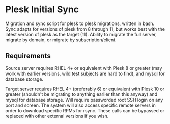 Plesk Initial Sync
==================

Migration and sync script for plesk to plesk migrations, written in bash. Sync adapts for versions of plesk from 8 through 11, but works best with the latest version of plesk as the target (11). Ability to migrate the full server, migrate by domain, or migrate by subscription/client. 

Requirements
------------
Source server requires RHEL 4+ or equivalent with Plesk 8 or greater (may work with earlier versions, wild test subjects are hard to find), and mysql for database storage.

Target server requires RHEL 4+ (preferably 6) or equivalent with Plesk 10 or greater (shouldn't be migrating to anything earlier than this anyway) and mysql for database storage. Will require passworded root SSH login on any port and screen. The system will also access specific remote servers in order to download specific RPMs for rsync. These calls can be bypassed or replaced with other external versions if you wish.
